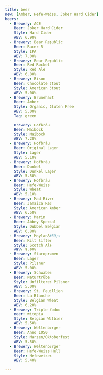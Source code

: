 ```yaml
---
title: beer 
new: [Amber, Hefe-Weiss, Joker Hard Cider]
beers: 
  - Brewery: ACE
    Beer: Joker Hard Cider
    Style: Hard Cider
    ABV: 6.90%
  - Brewery: Bear Republic
    Beer: Racer 5
    Style: IPA
    ABV: 7.00%
  - Brewery: Bear Republic
    Beer: Red Rocket
    Style: Red Ale
    ABV: 6.80%
  - Brewery: Bison
    Beer: Chocolate Stout
    Style: American Stout
    ABV: 5.00%
  - Brewery: Brunehaut
    Beer: Amber
    Style: Organic, Gluten Free
    ABV: 5.00%
    Tag: green
    
  - Brewery: Hofbräu
    Beer: Maibock
    Style: Maibock
    ABV: 7.20%
  - Brewery: Hofbräu
    Beer: Original Lager
    Style: Lager
    ABV: 5.10%
  - Brewery: Hofbräu
    Beer: Dunkel
    Style: Dunkel Lager
    ABV: 5.50%
  - Brewery: Hofbräu
    Beer: Hefe-Weiss
    Style: Wheat
    ABV: 5.10%
  - Brewery: Mad River
    Beer: Jamaica Red
    Style: American Amber
    ABV: 6.50%
  - Brewery: Marin
    Beer: Abbey Special
    Style: Dubbel Belgian
    ABV: 6.80%
  - Brewery: Moylan&#39;s
    Beer: Kilt lifter
    Style: Scotch Ale
    ABV: 8.00%
  - Brewery: Staropramen
    Beer: Lager
    Style: Pilsner
    ABV: 5.00%
  - Brewery: Schwaben
    Beer: Naturtrübe
    Style: Unfiltered Pilsner
    ABV: 5.00%
  - Brewery: St. Feuillien
    Beer: La Blanche
    Style: Belgian Wheat
    ABV: 6.20%
  - Brewery: Triple Vodoo
    Beer: Witopia
    Style: Belgian Witbier
    ABV: 5.50%
  - Brewery: Weltenburger
    Beer: Anno 1050
    Style: Marzen/Oktoberfest
    ABV: 5.50%
  - Brewery: Weltenburger
    Beer: Hefe-Weiss Hell
    Style: Hefeweizen
    ABV: 5.40%
  
---
```

